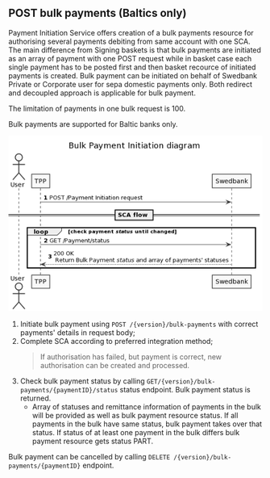 ## POST bulk payments (Baltics only)

Payment Initiation Service offers creation of a bulk payments resource for authorising several payments debiting from same account with one SCA. The main difference from Signing baskets is that bulk payments are initiated as an array of payment with one POST request while in basket case each single payment has to be posted first and then basket recource of initiated payments is created. 
Bulk payment can be initiated on behalf of Swedbank Private or Corporate user for sepa domestic payments only. Both redirect and decoupled approach is applicable for bulk payment.

The limitation of payments in one bulk request is 100.

Bulk payments are supported for Baltic banks only. 


![bulk-payment-sd.png](images/bulk-payment-sd.png)

1. Initiate bulk payment using `POST /{version}/bulk-payments` with correct payments' details in request body;
1. Complete SCA according to preferred integration method;
    >If authorisation has failed, but payment is correct, new authorisation can be created and processed.
1. Check bulk payment status by calling `GET/{version}/bulk-payments/{paymentID}/status` status endpoint. Bulk payment status is returned. 
   * Array of statuses and remittance information of payments in the bulk will be provided as well as bulk payment resource status. If all payments in the bulk have same status, bulk payment takes over that status. If status of at least one payment in the bulk differs bulk payment resource gets status PART.

Bulk payment can be cancelled by calling `DELETE /{version}/bulk-payments/{paymentID}` endpoint.


